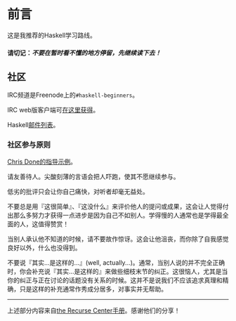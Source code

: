 # 前言

这是我推荐的Haskell学习路线。

#### 请切记：*不要在暂时看不懂的地方停留，先继续读下去！*

## 社区

IRC频道是Freenode上的`#haskell-beginners`。

IRC web版客户端可[在这里获得](http://webchat.freenode.net/)。

Haskell[邮件列表](https://wiki.haskell.org/Mailing_lists)。

### 社区参与原则

[Chris Done的指导示例](http://chrisdone.com/posts/teaching)。

请友善待人。尖酸刻薄的言语会把人吓跑，使其不愿继续参与。

低劣的批评只会让你自己痛快，对听者却毫无益处。

不要总是用『这很简单』、『这没什么』来评价他人的提问或成果，这会让人觉得付出那么多努力才获得一点进步是因为自己不如别人。学得慢的人通常也是学得最全面的人，这值得赞赏！

当别人承认他不知道的时候，请不要故作惊讶。这会让他沮丧，而你除了自我感觉良好以外，什么也没得到。

不要说『其实...是这样的...』(well, actually...)。通常，当别人说的并不完全正确时，你会补充说『其实...是这样的』来做些细枝末节的纠正。这很恼人，尤其是当你的纠正与正在讨论的话题没有关系的时候。这并不是说我们不应该追求真理和精确，只是这样的补充通常作秀成分居多，对事实并无帮助。

---

上述部分内容来自[the Recurse Center手册](https://www.recurse.com/manual)。感谢他们的分享！